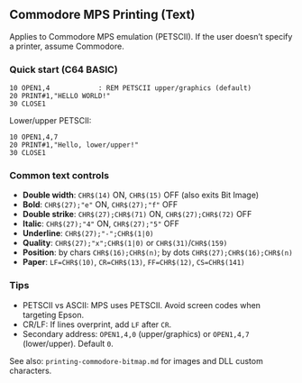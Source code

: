 ## Commodore MPS Printing (Text)

Applies to Commodore MPS emulation (PETSCII). If the user doesn’t specify a printer, assume Commodore.

### Quick start (C64 BASIC)
```basic
10 OPEN1,4            : REM PETSCII upper/graphics (default)
20 PRINT#1,"HELLO WORLD!"
30 CLOSE1
```
Lower/upper PETSCII:
```basic
10 OPEN1,4,7
20 PRINT#1,"Hello, lower/upper!"
30 CLOSE1
```

### Common text controls
- **Double width**: `CHR$(14)` ON, `CHR$(15)` OFF (also exits Bit Image)
- **Bold**: `CHR$(27);"e"` ON, `CHR$(27);"f"` OFF
- **Double strike**: `CHR$(27);CHR$(71)` ON, `CHR$(27);CHR$(72)` OFF
- **Italic**: `CHR$(27);"4"` ON, `CHR$(27);"5"` OFF
- **Underline**: `CHR$(27);"-";CHR$(1|0)`
- **Quality**: `CHR$(27);"x";CHR$(1|0)` or `CHR$(31)`/`CHR$(159)`
- **Position**: by chars `CHR$(16);CHR$(n)`; by dots `CHR$(27);CHR$(16);CHR$(n)`
- **Paper**: `LF=CHR$(10)`, `CR=CHR$(13)`, `FF=CHR$(12)`, `CS=CHR$(141)`

### Tips
- PETSCII vs ASCII: MPS uses PETSCII. Avoid screen codes when targeting Epson.
- CR/LF: If lines overprint, add `LF` after `CR`.
- Secondary address: `OPEN1,4,0` (upper/graphics) or `OPEN1,4,7` (lower/upper). Default `0`.

See also: `printing-commodore-bitmap.md` for images and DLL custom characters.
